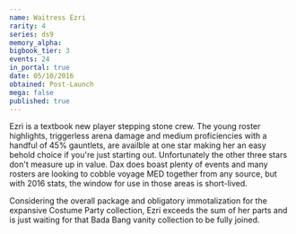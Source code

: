 ```yaml
---
name: Waitress Ezri
rarity: 4
series: ds9
memory_alpha:
bigbook_tier: 3
events: 24
in_portal: true
date: 05/10/2016
obtained: Post-Launch
mega: false
published: true
---
```


Ezri is a textbook new player stepping stone crew. The young roster highlights, triggerless arena damage and medium proficiencies with a handful of 45% gauntlets, are availble at one star making her an easy behold choice if you're just starting out. Unfortunately the other three stars don't measure up in value. Dax does boast plenty of events and many rosters are looking to cobble voyage MED together from any source, but with 2016 stats, the window for use in those areas is short-lived.

Considering the overall package and obligatory immotalization for the expansive Costume Party collection, Ezri exceeds the sum of her parts and is just waiting for that Bada Bang vanity collection to be fully joined.
